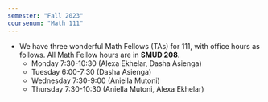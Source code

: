 ```yaml
---
semester: "Fall 2023"
coursenum: "Math 111"
---
```

*   We have three wonderful Math Fellows (TAs) for 111, with office hours as follows. All Math Fellow hours are in **SMUD 208**.
    * Monday 7:30-10:30 (Alexa Ekhelar, Dasha Asienga)
    * Tuesday 6:00-7:30 (Dasha Asienga)
    * Wednesday 7:30-9:00 (Aniella Mutoni)
    * Thursday 7:30-10:30 (Aniella Mutoni, Alexa Ekhelar)
